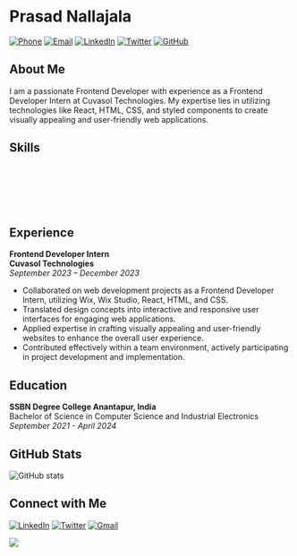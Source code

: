# Prasad Nallajala
[![Phone](https://img.shields.io/badge/Phone-%2B91--9347190335-blue)](tel:+919347190335)
[![Email](https://img.shields.io/badge/Email-prasadnallajala%40gmail.com-red)](mailto:prasadnallajala@gmail.com)
[![LinkedIn](https://img.shields.io/badge/LinkedIn-Connect-blue?logo=LinkedIn)](https://www.linkedin.com/in/PrasadNalajala/)
[![Twitter](https://img.shields.io/badge/Twitter-Follow-blue?logo=Twitter)](https://twitter.com/PrasadNalajala)
[![GitHub](https://img.shields.io/badge/GitHub-Follow-blue?logo=GitHub)](https://github.com/PrasadNalajala)

## About Me

I am a passionate Frontend Developer with experience as a Frontend Developer Intern at Cuvasol Technologies. My expertise lies in utilizing technologies like React, HTML, CSS, and styled components to create visually appealing and user-friendly web applications.

## Skills

<div style="display: flex; justify-content: space-around; align-items: center;">
    <div style="background-image: url(https://img.icons8.com/color/48/000000/javascript--v1.png); width: 80px; height: 80px;"></div>
    <div style="background-image: url(https://img.icons8.com/color/48/000000/python--v1.png); width: 80px; height: 80px;"></div>
    <div style="background-image: url(https://img.icons8.com/color/48/000000/c-programming.png); width: 80px; height: 80px;"></div>
    <div style="background-image: url(https://img.icons8.com/plasticine/100/000000/react.png); width: 80px; height: 80px;"></div>
    <div style="background-image: url(https://img.icons8.com/color/48/000000/html-5--v1.png); width: 80px; height: 80px;"></div>
    <div style="background-image: url(https://img.icons8.com/color/48/000000/css3.png); width: 80px; height: 80px;"></div>
    <div style="background-image: url(https://img.icons8.com/color/48/000000/nodejs.png); width: 80px; height: 80px;"></div>
    <div style="background-image: url(https://img.icons8.com/color/48/000000/express.png); width: 80px; height: 80px;"></div>
    <div style="background-image: url(https://img.icons8.com/color/48/000000/sql.png); width: 80px; height: 80px;"></div>
</div>

## Experience

**Frontend Developer Intern**  
**Cuvasol Technologies**  
*September 2023 – December 2023*
- Collaborated on web development projects as a Frontend Developer Intern, utilizing Wix, Wix Studio, React, HTML, and CSS.
- Translated design concepts into interactive and responsive user interfaces for engaging web applications.
- Applied expertise in crafting visually appealing and user-friendly websites to enhance the overall user experience.
- Contributed effectively within a team environment, actively participating in project development and implementation.

## Education

**SSBN Degree College Anantapur, India**  
Bachelor of Science in Computer Science and Industrial Electronics  
*September 2021 - April 2024*

## GitHub Stats

![GitHub stats](https://github-readme-stats.vercel.app/api?username=PrasadNalajala&show_icons=true&theme=radical)

## Connect with Me

[![LinkedIn](https://img.shields.io/badge/-LinkedIn-blue?style=flat-square&logo=Linkedin&logoColor=white&link=https://www.linkedin.com/in/PrasadNalajala/)](https://www.linkedin.com/in/PrasadNalajala/)
[![Twitter](https://img.shields.io/badge/-Twitter-blue?style=flat-square&logo=Twitter&logoColor=white&link=https://twitter.com/PrasadNalajala)](https://twitter.com/PrasadNalajala)
[![Gmail](https://img.shields.io/badge/-Gmail-blue?style=flat-square&logo=Gmail&logoColor=white&link=https://gmail.com/prasadnallajala)](https://google.com/prasadnallajala)

![](https://komarev.com/ghpvc/?username=PrasadNalajala&color=green)
